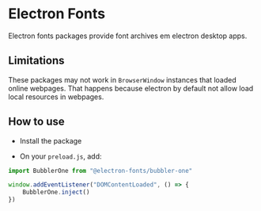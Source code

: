 # Electron Fonts

Electron fonts packages provide font archives em electron desktop apps.

## Limitations

These packages may not work in `BrowserWindow` instances that loaded online webpages. That happens because electron by default not allow load local resources in webpages.

## How to use

* Install the package

* On your `preload.js`, add:

```ts
import BubblerOne from "@electron-fonts/bubbler-one"

window.addEventListener("DOMContentLoaded", () => {
    BubblerOne.inject()
})
```